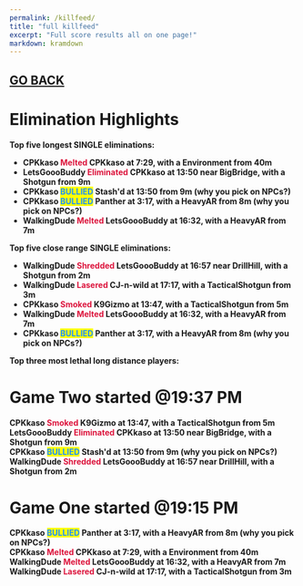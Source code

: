 ```yaml
---
permalink: /killfeed/
title: "full killfeed"
excerpt: "Full score results all on one page!"
markdown: kramdown
---
```

<meta http-equiv="refresh" content="30">

<script>
    var countUpdDate = new Date("Sep 16, 2022 20:11:23").getTime(); // Set the date we're counting down to
    var x = setInterval(function () {
        var timeNow = new Date().getTime(); // Get today's date and time
        var distance = timeNow - countUpdDate; // Find the distance between now and the count down date
        var days = Math.floor(distance / (1000 * 60 * 60 * 24));
        var hours = Math.floor((distance % (1000 * 60 * 60 * 24)) / (1000 * 60 * 60));
        var minutes = Math.floor((distance % (1000 * 60 * 60)) / (1000 * 60));
        var seconds = Math.floor((distance % (1000 * 60)) / 1000);
        var minutesString = minutes.toString();
        var secondsString = seconds.toString();
        if (minutesString.length < 2) {
            minutesString = "0" + minutesString;
        }
        if (secondsString.length < 2) {
            secondsString = "0" + secondsString;
        }
        document.getElementById("countUpTimer").innerHTML = minutesString + ":" + secondsString + " since updt"; // Display the result in the element with id="demo"
        // If the count down is finished, write some text
        if (distance < 0) {
            clearInterval(x);
            document.getElementById("countUpTimer").innerHTML = "EXPIRED";
        }
    }, 1000); // Update the count down every 1000 milliseconds
</script>


<strong><span id="countUpTimer" style="color:red;background-color:white;font-size:add_size"></span><strong>

## [GO BACK](https://www.kaso.gg)     

# Elimination Highlights<br>
Top five <strong>longest</strong> SINGLE eliminations:<br>
* CPKkaso <strong><span style="color:crimson;background-color:">Melted</span></strong> CPKkaso at 7:29, with a Environment from 40m<br>
* LetsGoooBuddy <strong><span style="color:crimson;background-color:">Eliminated</span></strong> CPKkaso at 13:50 near <strong>BigBridge</strong>, with a Shotgun from 9m<br>
* CPKkaso <strong><span style="color:dodgerblue;background-color:yellow">BULLIED</span></strong> Stash'd at 13:50 from 9m (why you pick on NPCs?)<br>
* CPKkaso <strong><span style="color:dodgerblue;background-color:yellow">BULLIED</span></strong> Panther at 3:17, with a HeavyAR from 8m (why you pick on NPCs?)<br>
* WalkingDude <strong><span style="color:crimson;background-color:">Melted</span></strong> LetsGoooBuddy at 16:32, with a HeavyAR from 7m<br>

Top five <strong>close range</strong> SINGLE eliminations:<br>
* WalkingDude <strong><span style="color:crimson;background-color:">Shredded</span></strong> LetsGoooBuddy at 16:57 near <strong>DrillHill</strong>, with a Shotgun from 2m<br>
* WalkingDude <strong><span style="color:crimson;background-color:">Lasered</span></strong> CJ-n-wild at 17:17, with a TacticalShotgun from 3m<br>
* CPKkaso <strong><span style="color:crimson;background-color:">Smoked</span></strong> K9Gizmo at 13:47, with a TacticalShotgun from 5m<br>
* WalkingDude <strong><span style="color:crimson;background-color:">Melted</span></strong> LetsGoooBuddy at 16:32, with a HeavyAR from 7m<br>
* CPKkaso <strong><span style="color:dodgerblue;background-color:yellow">BULLIED</span></strong> Panther at 3:17, with a HeavyAR from 8m (why you pick on NPCs?)<br>

Top three most lethal long distance players:<br>

# Game <strong>Two</strong> started @19:37 PM<br>
CPKkaso <strong><span style="color:crimson;background-color:">Smoked</span></strong> K9Gizmo at 13:47, with a TacticalShotgun from 5m<br>
LetsGoooBuddy <strong><span style="color:crimson;background-color:">Eliminated</span></strong> CPKkaso at 13:50 near <strong>BigBridge</strong>, with a Shotgun from 9m<br>
CPKkaso <strong><span style="color:dodgerblue;background-color:yellow">BULLIED</span></strong> Stash'd at 13:50 from 9m (why you pick on NPCs?)<br>
WalkingDude <strong><span style="color:crimson;background-color:">Shredded</span></strong> LetsGoooBuddy at 16:57 near <strong>DrillHill</strong>, with a Shotgun from 2m<br>
# Game <strong>One</strong> started @19:15 PM<br>
CPKkaso <strong><span style="color:dodgerblue;background-color:yellow">BULLIED</span></strong> Panther at 3:17, with a HeavyAR from 8m (why you pick on NPCs?)<br>
CPKkaso <strong><span style="color:crimson;background-color:">Melted</span></strong> CPKkaso at 7:29, with a Environment from 40m<br>
WalkingDude <strong><span style="color:crimson;background-color:">Melted</span></strong> LetsGoooBuddy at 16:32, with a HeavyAR from 7m<br>
WalkingDude <strong><span style="color:crimson;background-color:">Lasered</span></strong> CJ-n-wild at 17:17, with a TacticalShotgun from 3m<br>
<!--CREATED BY CODE-->
<!--9/16/2022 8:11:23 PM-->
